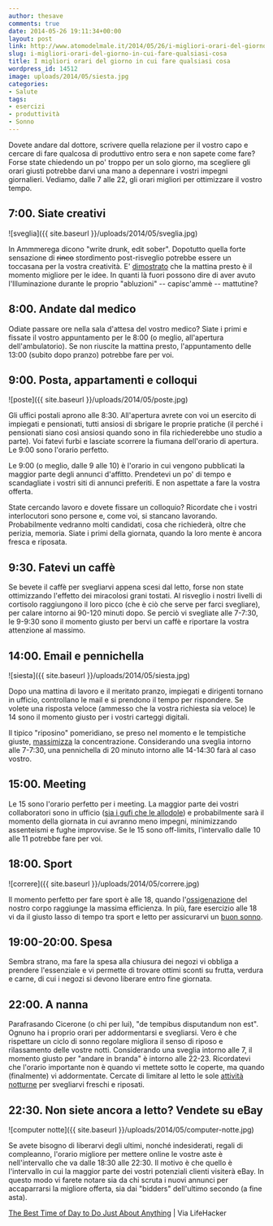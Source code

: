 ```yaml
---
author: thesave
comments: true
date: 2014-05-26 19:11:34+00:00
layout: post
link: http://www.atomodelmale.it/2014/05/26/i-migliori-orari-del-giorno-in-cui-fare-qualsiasi-cosa/
slug: i-migliori-orari-del-giorno-in-cui-fare-qualsiasi-cosa
title: I migliori orari del giorno in cui fare qualsiasi cosa
wordpress_id: 14512
image: uploads/2014/05/siesta.jpg
categories:
- Salute
tags:
- esercizi
- produttività
- Sonno
---
```


Dovete andare dal dottore, scrivere quella relazione per il vostro capo e cercare di fare qualcosa di produttivo entro sera e non sapete come fare?
Forse state chiedendo un po' troppo per un solo giorno, ma scegliere gli orari giusti potrebbe darvi una mano a depennare i vostri impegni giornalieri. Vediamo, dalle 7 alle 22, gli orari migliori per ottimizzare il vostro tempo.

## 7:00. Siate creativi

![sveglia]({{ site.baseurl }}/uploads/2014/05/sveglia.jpg)

In Ammmerega dicono "write drunk, edit sober". Dopotutto quella forte sensazione di <del>rinco</del> stordimento post-risveglio potrebbe essere un toccasana per la vostra creatività. E' [dimostrato](http://blog.bufferapp.com/the-best-time-to-write-and-get-ideas) che la mattina presto è il momento migliore per le idee. In quanti là fuori possono dire di aver avuto l'Illuminazione durante le proprio "abluzioni" -- capisc'ammè -- mattutine?

## 8:00. Andate dal medico

Odiate passare ore nella sala d'attesa del vostro medico? Siate i primi e fissate il vostro appuntamento per le 8:00 (o meglio, all'apertura dell'ambulatorio). Se non riuscite la mattina presto, l'appuntamento delle 13:00 (subito dopo pranzo) potrebbe fare per voi.

## 9:00. Posta, appartamenti e colloqui

![poste]({{ site.baseurl }}/uploads/2014/05/poste.jpg)

Gli uffici postali aprono alle 8:30. All'apertura avrete con voi un esercito di impiegati e pensionati, tutti ansiosi di sbrigare le proprie pratiche (il perché i pensionati siano così ansiosi quando sono in fila richiederebbe uno studio a parte). Voi fatevi furbi e lasciate scorrere la fiumana dell'orario di apertura. Le 9:00 sono l'orario perfetto.

Le 9:00 (o meglio, dalle 9 alle 10) è l'orario in cui vengono pubblicati la maggior parte degli annunci d'affitto. Prendetevi un po' di tempo e scandagliate i vostri siti di annunci preferiti. E non aspettate a fare la vostra offerta.

State cercando lavoro e dovete fissare un colloquio? Ricordate che i vostri interlocutori sono persone e, come voi, si stancano lavorando. Probabilmente vedranno molti candidati, cosa che richiederà, oltre che perizia, memoria. Siate i primi della giornata, quando la loro mente è ancora fresca e riposata.

## 9:30. Fatevi un caffè

Se bevete il caffè per svegliarvi appena scesi dal letto, forse non state ottimizzando l'effetto dei miracolosi grani tostati. Al risveglio i nostri livelli di cortisolo raggiungono il loro picco (che è ciò che serve per farci svegliare), per calare intorno ai 90-120 minuti dopo. Se perciò vi svegliate alle 7-7:30, le 9-9:30 sono il momento giusto per bervi un caffè e riportare la vostra attenzione al massimo.

## 14:00. Email e pennichella

![siesta]({{ site.baseurl }}/uploads/2014/05/siesta.jpg)

Dopo una mattina di lavoro e il meritato pranzo, impiegati e dirigenti tornano in ufficio, controllano le mail e si prendono il tempo per rispondere. Se volete una risposta veloce (ammesso che la vostra richiesta sia veloce) le 14 sono il momento giusto per i vostri carteggi digitali.

Il tipico "riposino" pomeridiano, se preso nel momento e le tempistiche giuste, [massimizza](http://www.medicalbillingandcoding.org/blog/the-surprising-science-behind-napping/) la concentrazione. Considerando una sveglia intorno alle 7-7:30, una pennichella di 20 minuto intorno alle 14-14:30 farà al caso vostro.

## 15:00. Meeting

Le 15 sono l'orario perfetto per i meeting. La maggior parte dei vostri collaboratori sono in ufficio ([sia i gufi che le allodole](http://it.wikipedia.org/wiki/Cronotipo)) e probabilmente sarà il momento della giornata in cui avranno meno impegni, minimizzando assenteismi e fughe improvvise. Se le 15 sono off-limits, l'intervallo dalle 10 alle 11 potrebbe fare per voi.

## 18:00. Sport

![correre]({{ site.baseurl }}/uploads/2014/05/correre.jpg)

Il momento perfetto per fare sport è alle 18, quando l'[ossigenazione](http://www.realsimple.com/work-life/life-strategies/time-management/best-time-day-just-about-anything-10000001053802/page7.html) del nostro corpo raggiunge la massima efficienza. In più, fare esercizio alle 18 vi da il giusto lasso di tempo tra sport e letto per assicurarvi un [buon sonno](http://online.wsj.com/news/articles/SB10001424127887323608504579024773708604060).

## 19:00-20:00. Spesa

Sembra strano, ma fare la spesa alla chiusura dei negozi vi obbliga a prendere l'essenziale e vi permette di trovare ottimi sconti su frutta, verdura e carne, di cui i negozi si devono liberare entro fine giornata.

## 22:00. A nanna

Parafrasando Cicerone (o chi per lui), "de tempibus disputandum non est". Ognuno ha i proprio orari per addormentarsi e svegliarsi. Vero è che rispettare un ciclo di sonno regolare migliora il senso di riposo e rilassamento delle vostre notti. Considerando una sveglia intorno alle 7, il momento giusto per "andare in branda" è intorno alle 22-23. Ricordatevi che l'orario importante non è quando vi mettete sotto le coperte, ma quando (finalmente) vi addormentate. Cercate di limitare al letto le sole [attività notturne](/2013/06/27/la-sveglia-e-la-vostra-nemesi-5-consigli-per-farvela-amica-e-svegliarvi-meglio.html) per svegliarvi freschi e riposati.

## 22:30. Non siete ancora a letto? Vendete su eBay

![computer notte]({{ site.baseurl }}/uploads/2014/05/computer-notte.jpg)

Se avete bisogno di liberarvi degli ultimi, nonché indesiderati, regali di compleanno, l'orario migliore per mettere online le vostre aste è nell'intervallo che va dalle 18:30 alle 22:30. Il motivo è che quello è l'intervallo in cui la maggior parte dei vostri potenziali clienti visiterà eBay. In questo modo vi farete notare sia da chi scruta i nuovi annunci per accaparrarsi la migliore offerta, sia dai "bidders" dell'ultimo secondo (a fine asta).

[The Best Time of Day to Do Just About Anything](http://lifehacker.com/the-best-time-of-day-to-do-just-about-anything-1570979425?utm_source=feedburner&utm_medium=feed&utm_campaign=Feed%3A+lifehacker%2Ffull+%28Lifehacker%29) | Via LifeHacker
